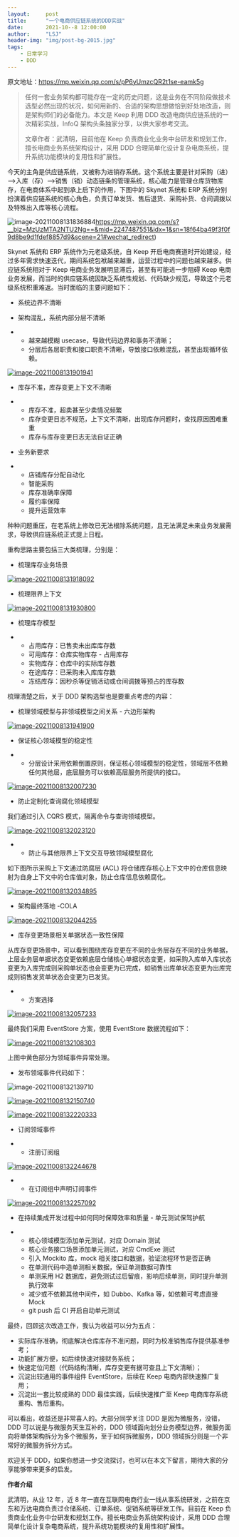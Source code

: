 ```yaml
---
layout:     post
title:      "一个电商供应链系统的DDD实战"
date:       2021-10--8 12:00:00
author:     "LSJ"
header-img: "img/post-bg-2015.jpg"
tags:
    - 日常学习	
    - DDD
---
```




原文地址：https://mp.weixin.qq.com/s/pP6yUmzcQR2t1se-eamk5g



> 任何一套业务架构都可能存在一定的历史问题，这是业务在不同阶段做技术选型必然出现的状况，如何用新的、合适的架构思想做恰到好处地改造，则是架构师们的必备能力。本文是 Keep 利用 DDD 改造电商供应链系统的一次精彩实战，InfoQ 架构头条独家分享，以供大家参考交流。
>
> 文章作者：武清明，目前他在 Keep 负责商业化业务中台研发和规划工作，擅长电商业务系统架构设计，采用 DDD 合理简单化设计复杂电商系统，提升系统功能模块的复用性和扩展性。

今天的主角是供应链系统，又被称为进销存系统。这个系统主要是针对采购（进）—>入库（存）—>销售（销）动态链条的管理系统，核心能力是管理仓库货物库存，在电商体系中起到承上启下的作用，下图中的 Skynet 系统和 ERP 系统分别扮演着供应链系统的核心角色，负责订单发货、售后退货、采购补货、仓间调拨以及特殊出入库等核心流程。



![image-20211008131836884](../../img/image-20211008131836884.png)https://mp.weixin.qq.com/s?__biz=MzUzMTA2NTU2Ng==&mid=2247487551&idx=1&sn=18f64ba49f3f0f9d8be9d1fdef8857d9&scene=21#wechat_redirect)

Skynet 系统和 ERP 系统作为元老级系统，自 Keep 开启电商赛道时开始建设，经过多年需求快速迭代，期间系统包袱越来越重，运营过程中的问题也越来越多。供应链系统相对于 Keep 电商业务发展明显滞后，甚至有可能进一步阻碍 Keep 电商业务发展，而当时的供应链系统因缺乏系统性规划、代码缺少规范，导致这个元老级系统积重难返。当时面临的主要问题如下：

- 系统边界不清晰

- 架构混乱，系统内部分层不清晰

- - 越来越模糊 usecase，导致代码边界和事务不清晰；
  - 分层后各层职责和接口职责不清晰，导致接口依赖混乱，甚至出现循环依赖。

[![image-20211008131901941](../../img/image-20211008131901941.png)](https://mp.weixin.qq.com/s?__biz=MzUzMTA2NTU2Ng==&mid=2247487551&idx=1&sn=18f64ba49f3f0f9d8be9d1fdef8857d9&scene=21#wechat_redirect)

- 库存不准，库存变更上下文不清晰

- - 库存不准，超卖甚至少卖情况频繁
  - 库存变更日志不规范，上下文不清晰，出现库存问题时，查找原因困难重重
  - 库存与库存变更日志无法自证正确

- 业务新要求

- - 店铺库存分配自动化
  - 智能采购
  - 库存准确率保障
  - 履约率保障
  - 提升运营效率

种种问题重压，在老系统上修改已无法根除系统问题，且无法满足未来业务发展需求，导致供应链系统正式提上日程。

重构思路主要包括三大类梳理，分别是：

- 梳理库存业务场景

[![image-20211008131918092](../../img/image-20211008131918092.png)](https://mp.weixin.qq.com/s?__biz=MzUzMTA2NTU2Ng==&mid=2247487551&idx=1&sn=18f64ba49f3f0f9d8be9d1fdef8857d9&scene=21#wechat_redirect)

- 梳理限界上下文

[![image-20211008131930800](../../img/image-20211008131930800.png)](https://mp.weixin.qq.com/s?__biz=MzUzMTA2NTU2Ng==&mid=2247487551&idx=1&sn=18f64ba49f3f0f9d8be9d1fdef8857d9&scene=21#wechat_redirect)

- 梳理库存模型

- - 占用库存：已售卖未出库库存数
  - 可用库存：仓库实物库存 - 占用库存
  - 实物库存：仓库中的实际库存数
  - 在途库存：已采购未入库库存数
  - 冻结库存：因秒杀等促销活动或仓间调拨等预占的库存数

梳理清楚之后，关于 DDD 架构选型也是要重点考虑的内容：

- 梳理领域模型与非领域模型之间关系 - 六边形架构

[![image-20211008131941900](../../img/image-20211008131941900.png)](https://mp.weixin.qq.com/s?__biz=MzUzMTA2NTU2Ng==&mid=2247487551&idx=1&sn=18f64ba49f3f0f9d8be9d1fdef8857d9&scene=21#wechat_redirect)

- 保证核心领域模型的稳定性

- - 分层设计采用依赖倒置原则，保证核心领域模型的稳定性，领域层不依赖任何其他层，底层服务可以依赖高层服务所提供的接口。

[![image-20211008132007230](../../img/image-20211008132007230.png)](https://mp.weixin.qq.com/s?__biz=MzUzMTA2NTU2Ng==&mid=2247487551&idx=1&sn=18f64ba49f3f0f9d8be9d1fdef8857d9&scene=21#wechat_redirect)

- 防止定制化查询腐化领域模型

我们通过引入 CQRS 模式，隔离命令与查询领域模型。

[![image-20211008132023120](../../img/image-20211008132023120.png)](https://mp.weixin.qq.com/s?__biz=MzUzMTA2NTU2Ng==&mid=2247487551&idx=1&sn=18f64ba49f3f0f9d8be9d1fdef8857d9&scene=21#wechat_redirect)



- - 防止与其他限界上下文交互导致领域模型腐化

如下图所示采购上下文通过防腐层 (ACL) 将仓储库存核心上下文中的仓库信息映射为自身上下文中的仓库值对象，防止仓库信息依赖腐化。

[![image-20211008132034895](../../img/image-20211008132034895.png)](https://mp.weixin.qq.com/s?__biz=MzUzMTA2NTU2Ng==&mid=2247487551&idx=1&sn=18f64ba49f3f0f9d8be9d1fdef8857d9&scene=21#wechat_redirect)

- 架构最终落地 -COLA

[![image-20211008132044255](../../img/image-20211008132044255.png)](https://mp.weixin.qq.com/s?__biz=MzUzMTA2NTU2Ng==&mid=2247487551&idx=1&sn=18f64ba49f3f0f9d8be9d1fdef8857d9&scene=21#wechat_redirect)

- 库存变更场景相关单据状态一致性保障

从库存变更场景中，可以看到围绕库存变更在不同的业务层存在不同的业务单据，上层业务层单据状态变更依赖底层仓储核心单据状态变更，如采购入库单入库状态变更为入库完成则采购单状态也会变更为已完成，如销售出库单状态变更为出库完成则销售发货单状态会变更为已发货。



- - 方案选择

[![image-20211008132057233](../../img/image-20211008132057233.png)](https://mp.weixin.qq.com/s?__biz=MzUzMTA2NTU2Ng==&mid=2247487551&idx=1&sn=18f64ba49f3f0f9d8be9d1fdef8857d9&scene=21#wechat_redirect)

最终我们采用 EventStore 方案，使用 EventStore 数据流程如下：

[![image-20211008132108303](../../img/image-20211008132108303.png)](https://mp.weixin.qq.com/s?__biz=MzUzMTA2NTU2Ng==&mid=2247487551&idx=1&sn=18f64ba49f3f0f9d8be9d1fdef8857d9&scene=21#wechat_redirect)

上图中黄色部分为领域事件异常处理。

- 发布领域事件代码如下：

![image-20211008132139710](../../img/image-20211008132139710.png)

[![image-20211008132150740](../../img/image-20211008132150740.png)](https://mp.weixin.qq.com/s?__biz=MzUzMTA2NTU2Ng==&mid=2247487551&idx=1&sn=18f64ba49f3f0f9d8be9d1fdef8857d9&scene=21#wechat_redirect)

[![image-20211008132220333](../../img/image-20211008132220333.png)](https://mp.weixin.qq.com/s?__biz=MzUzMTA2NTU2Ng==&mid=2247487551&idx=1&sn=18f64ba49f3f0f9d8be9d1fdef8857d9&scene=21#wechat_redirect)

- 订阅领域事件

- - 注册订阅组

[![image-20211008132244678](../../img/image-20211008132244678.png)](https://mp.weixin.qq.com/s?__biz=MzUzMTA2NTU2Ng==&mid=2247487551&idx=1&sn=18f64ba49f3f0f9d8be9d1fdef8857d9&scene=21#wechat_redirect)



- - 在订阅组中声明订阅事件

[![image-20211008132257092](../../img/image-20211008132257092.png)](https://mp.weixin.qq.com/s?__biz=MzUzMTA2NTU2Ng==&mid=2247487551&idx=1&sn=18f64ba49f3f0f9d8be9d1fdef8857d9&scene=21#wechat_redirect)

- 在持续集成开发过程中如何同时保障效率和质量 - 单元测试保驾护航

- - 核心领域模型添加单元测试，对应 Domain 测试
  - 核心业务接口场景添加单元测试，对应 CmdExe 测试
  - 引入 Mockito 库，mock 相关接口和数据，验证流程环节是否正确
  - 在单测代码中造单测相关数据，保证单测数据可靠性
  - 单测采用 H2 数据库，避免测试过后留痕，影响后续单测，同时提升单测执行效率
  - 减少或不依赖其他中间件，如 Dubbo、Kafka 等，如依赖可考虑直接 Mock
  - git push 后 CI 开启自动单元测试

最终，回顾这次改造工作，我认为收益可以分为五点：

- 实际库存准确，彻底解决仓库库存不准问题，同时为校准销售库存提供基准参考；
- 功能扩展方便，如后续快速对接财务系统；
- 快速定位问题（代码结构清晰，库存变更有据可查且上下文清晰）；
- 沉淀出较通用的事件组件 EventStore，后续在 Keep 电商内部快速推广复用；
- 沉淀出一套比较成熟的 DDD 最佳实践，后续快速推广至 Keep 电商库存系统重构、售后重构。

可以看出，收益还是非常喜人的。大部分同学关注 DDD 是因为微服务，没错，DDD 可以说是与微服务天生互补的，DDD 领域面向划分业务模型边界，微服务面向将单体架构拆分为多个微服务，至于如何拆微服务，DDD 领域拆分则是一个非常好的微服务拆分方式。

欢迎关于 DDD，如果你想进一步交流探讨，也可以在本文下留言，期待大家的分享能够带来更多的启发。

**作者介绍**

武清明，从业 12 年，近 8 年一直在互联网电商行业一线从事系统研发，之前在京东和万达电商负责过仓储系统、订单系统、促销系统等研发工作。目前在 Keep 负责商业化业务中台研发和规划工作。擅长电商业务系统架构设计，采用 DDD 合理简单化设计复杂电商系统，提升系统功能模块的复用性和扩展性。
